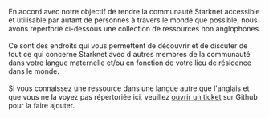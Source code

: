 En accord avec notre objectif de rendre la communauté Starknet accessible et utilisable par autant de personnes à travers le monde que possible, nous avons répertorié ci-dessous une collection de ressources non anglophones.\
\
Ce sont des endroits qui vous permettent de découvrir et de discuter de tout ce qui concerne Starknet avec d'autres membres de la communauté dans votre langue maternelle et/ou en fonction de votre lieu de résidence dans le monde. \
\
Si vous connaissez une ressource dans une langue autre que l'anglais et que vous ne la voyez pas répertoriée ici, veuillez [ouvrir un ticket](https://github.com/starknet-io/starknet-website/issues) sur Github pour la faire ajouter.